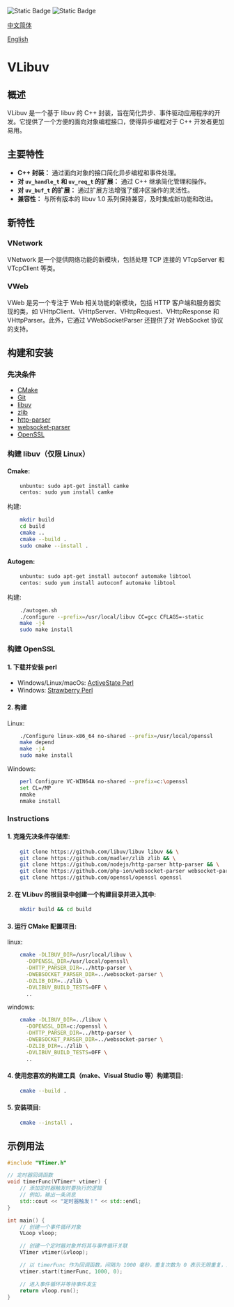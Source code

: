 <img alt="Static Badge" src="https://img.shields.io/badge/VLibuv-master?style=flat&label=MIT-License&labelColor=rgb(23%2C33%2C73)&color=rgb(33%2C193%2C33)">  <img alt="Static Badge" src="https://img.shields.io/badge/Release-Latest?logo=gitlab&label=Latest&color=rgb(235%2C55%2C55)">

<a href="https://github.com/Antruly/VLibuv/blob/master/README_zn-CN.md" class="github-button" data-color-scheme="no-preference: dark; light: dark; dark: dark;" data-icon="octicon-star" data-size="large" data-show-count="true" aria-label="Star ntkme/github-buttons on GitHub">中文简体</a>
 
<a href="https://github.com/Antruly/VLibuv/blob/master/README.md" class="github-button" data-color-scheme="no-preference: dark; light: dark; dark: dark;" data-icon="octicon-star" data-size="large" data-show-count="true" aria-label="Star ntkme/github-buttons on GitHub">English</a>

# VLibuv

## 概述

VLibuv 是一个基于 libuv 的 C++ 封装，旨在简化异步、事件驱动应用程序的开发。它提供了一个方便的面向对象编程接口，使得异步编程对于 C++ 开发者更加易用。

## 主要特性

- **C++ 封装：** 通过面向对象的接口简化异步编程和事件处理。
- **对 `uv_handle_t` 和 `uv_req_t` 的扩展：** 通过 C++ 继承简化管理和操作。
- **对 `uv_buf_t` 的扩展：** 通过扩展方法增强了缓冲区操作的灵活性。
- **兼容性：** 与所有版本的 libuv 1.0 系列保持兼容，及时集成新功能和改进。

## 新特性

### VNetwork
VNetwork 是一个提供网络功能的新模块，包括处理 TCP 连接的 VTcpServer 和 VTcpClient 等类。

### VWeb
VWeb 是另一个专注于 Web 相关功能的新模块，包括 HTTP 客户端和服务器实现的类，如 VHttpClient、VHttpServer、VHttpRequest、VHttpResponse 和 VHttpParser。此外，它通过 VWebSocketParser 还提供了对 WebSocket 协议的支持。

## 构建和安装

### 先决条件

- [CMake](https://cmake.org/)
- [Git](https://git-scm.com/)
- [libuv](https://github.com/libuv/libuv)
- [zlib](https://github.com/madler/zlib)
- [http-parser](https://github.com/nodejs/http-parser)
- [websocket-parser](https://github.com/php-ion/websocket-parser)
- [OpenSSL](https://github.com/openssl/openssl)

### 构建 libuv（仅限 Linux）

#### Cmake:
```bash
    unbuntu: sudo apt-get install camke
    centos: sudo yum install camke
```
构建:
```bash
    mkdir build
    cd build
    cmake ..
    cmake --build .
    sudo cmake --install .
```

#### Autogen:
```bash
    unbuntu: sudo apt-get install autoconf automake libtool
    centos: sudo yum install autoconf automake libtool
```
构建:
```bash
    ./autogen.sh
    ./configure --prefix=/usr/local/libuv CC=gcc CFLAGS=-static
    make -j4
    sudo make install
```

### 构建 OpenSSL

#### 1. 下载并安装 perl

- Windows/Linux/macOs: [ActiveState Perl](https://www.activestate.com/products/perl/)
- Windows: [Strawberry Perl](http://strawberryperl.com/)

#### 2. 构建

Linux:
```bash
    ./Configure linux-x86_64 no-shared --prefix=/usr/local/openssl
    make depend
    make -j4
    sudo make install
```

Windows:
```bash
    perl Configure VC-WIN64A no-shared --prefix=c:\openssl
    set CL=/MP
    nmake
    nmake install
```

### Instructions

#### 1. 克隆先决条件存储库:

```bash
    git clone https://github.com/libuv/libuv libuv && \
    git clone https://github.com/madler/zlib zlib && \
    git clone https://github.com/nodejs/http-parser http-parser && \
    git clone https://github.com/php-ion/websocket-parser websocket-parser && \
    git clone https://github.com/openssl/openssl openssl
```

#### 2. 在 VLibuv 的根目录中创建一个构建目录并进入其中:

```bash
    mkdir build && cd build
```

#### 3. 运行 CMake 配置项目:
linux:
```bash
    cmake -DLIBUV_DIR=/usr/local/libuv \
      -DOPENSSL_DIR=/usr/local/openssl\
      -DHTTP_PARSER_DIR=../http-parser \
      -DWEBSOCKET_PARSER_DIR=../websocket-parser \
      -DZLIB_DIR=../zlib \
      -DVLIBUV_BUILD_TESTS=OFF \
      ..
```
windows:
```bash
    cmake -DLIBUV_DIR=../libuv \
      -DOPENSSL_DIR=c:/openssl \
      -DHTTP_PARSER_DIR=../http-parser \
      -DWEBSOCKET_PARSER_DIR=../websocket-parser \
      -DZLIB_DIR=../zlib \
      -DVLIBUV_BUILD_TESTS=OFF \
      ..
```
#### 4. 使用您喜欢的构建工具（make、Visual Studio 等）构建项目:

```bash
    cmake --build .
```

#### 5. 安装项目:

```bash
    cmake --install .
```

## 示例用法

```cpp
#include "VTimer.h"

// 定时器回调函数
void timerFunc(VTimer* vtimer) {
    // 添加定时器触发时要执行的逻辑
    // 例如，输出一条消息
    std::cout << "定时器触发！" << std::endl;
}

int main() {
    // 创建一个事件循环对象
    VLoop vloop;

    // 创建一个定时器对象并将其与事件循环关联
    VTimer vtimer(&vloop);

    // 以 timerFunc 作为回调函数，间隔为 1000 毫秒，重复次数为 0 表示无限重复，启动定时器
    vtimer.start(timerFunc, 1000, 0);

    // 进入事件循环并等待事件发生
    return vloop.run();
}

